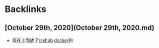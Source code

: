 
# Backlinks
## [October 29th, 2020](October 29th, 2020.md)
- 现在上面放了[rsshub](rsshub.md) [docker](docker.md)和

